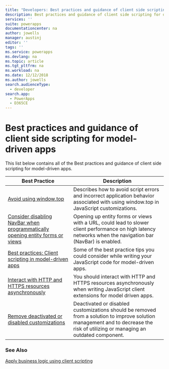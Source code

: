 ```yaml
---
title: "Developers: Best practices and guidance of client side scripting for model-driven apps | Microsoft Docs"
description: Best practices and guidance of client side scripting for developers of model-driven apps in Power Apps.
services: ''
suite: powerapps
documentationcenter: na
author: jowells
manager: austinj
editor: ''
tags: ''
ms.service: powerapps
ms.devlang: na
ms.topic: article
ms.tgt_pltfrm: na
ms.workload: na
ms.date: 12/12/2018
ms.author: jowells
search.audienceType: 
  - developer
search.app: 
  - PowerApps
  - D365CE
---
```


# Best practices and guidance of client side scripting for model-driven apps

This list below contains all of the Best practices and guidance of client side scripting for model-driven apps.

|Best Practice  |Description  |
|---------|---------|
|[Avoid using window.top](avoid-window-top.md)     |Describes how to avoid script errors and incorrect application behavior associated with using window.top in JavaScript customizations.         |
|[Consider disabling NavBar when programmatically opening entity forms or views](consider-disabling-navbar-programmatically-opening-entity-forms-views.md)|Opening up entity forms or views with a URL, could lead to slower client performance on high latency networks when the navigation bar (NavBar) is enabled.|
|[Best practices: Client scripting in model-driven apps](../../clientapi/client-scripting-best-practices.md)     |Some of the best practice tips you could consider while writing your JavaScript code for model-driven apps.         |
|[Interact with HTTP and HTTPS resources asynchronously](interact-http-https-resources-asynchronously.md)     |You should interact with HTTP and HTTPS resources asynchronously when writing JavaScript client extensions for model driven apps.         |
|[Remove deactivated or disabled customizations](remove-deactivated-disabled-configurations.md)     |Deactivated or disabled customizations should be removed from a solution to improve solution management and to decrease the risk of utilizing or managing an outdated component.         |

### See Also
[Apply business logic using client scripting](../../client-scripting.md) <br />
 